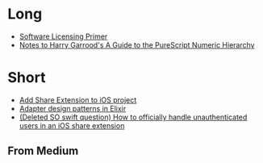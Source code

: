 Long
====
+ [Software Licensing Primer](https://toraritte.github.io/software-licensing-a-primer/)
+ [ Notes to Harry Garrood's A Guide to the PureScript Numeric Hierarchy](https://annotated-a-guide-to-the-purescript-numeric-hierarchy.readthedocs.io/en/latest/)

Short
=====
+ [Add Share Extension to iOS project](add-share-extension-to-ios-project.md)
+ [Adapter design patterns in Elixir](adapter-design-patterns-in-elixir.md)
+ [(Deleted SO swift question) How to officially handle unauthenticated users in an iOS share extension](deleted-how-to-officially-handle-unauthenticated-users-in-an-iOS-share-extension.htm)

From Medium
-----------

